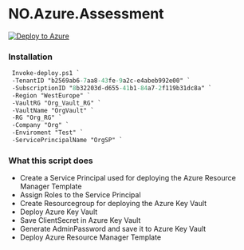 # NO.Azure.Assessment

[![Deploy to Azure](http://azuredeploy.net/deploybutton.png)](https://portal.azure.com/#create/Microsoft.Template/uri/https%3A%2F%2Fraw.githubusercontent.com%2Fnielsweistra%2FNO.Azure.Assessment%2Fmaster%2FTemplates%2Fazuredeploy.json)

### Installation

```ps
 Invoke-deploy.ps1 `
 -TenantID "b2569ab6-7aa8-43fe-9a2c-e4abeb992e00" `
 -SubscriptionID "8b32203d-d655-41b1-84a7-2f119b31dc8a" `
 -Region "WestEurope" `
 -VaultRG "Org_Vault_RG" `
 -VaultName "OrgVault" `
 -RG "Org_RG" `
 -Company "Org" `
 -Enviroment "Test" `
 -ServicePrincipalName "OrgSP" `
```

### What this script does
  - Create a Service Principal used for deploying the Azure Resource Manager Template
  - Assign Roles to the Service Principal
  - Create Resourcegroup for deploying the Azure Key Vault
  - Deploy Azure Key Vault
  - Save ClientSecret in Azure Key Vault
  - Generate AdminPassword and save it to Azure Key Vault
  - Deploy Azure Resource Manager Template  
